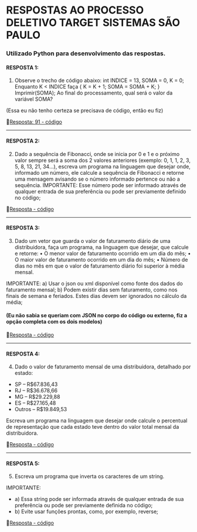 # RESPOSTAS AO PROCESSO DELETIVO TARGET SISTEMAS SÃO PAULO

### Utilizado Python para desenvolvimento das respostas.

#### RESPOSTA 1: 
1) Observe o trecho de código abaixo:
int INDICE = 13, SOMA = 0, K = 0;
Enquanto K < INDICE faça { K = K + 1; SOMA = SOMA + K; } Imprimir(SOMA);
Ao final do processamento, qual será o valor da variável SOMA?

(Essa eu não tenho certeza se precisava de código, então eu fiz)

🚩[Resposta: 91 - código](Resposta_1.py)

___
#### RESPOSTA 2: 
2) Dado a sequência de Fibonacci, onde se inicia por 0 e 1 e o próximo valor sempre
   será a soma dos 2 valores anteriores (exemplo: 0, 1, 1, 2, 3, 5, 8, 13, 21, 34...),
   escreva um programa na linguagem que desejar onde, informado um número, ele calcule
   a sequência de Fibonacci e retorne uma mensagem avisando se o número informado
   pertence ou não a sequência.
IMPORTANTE: Esse número pode ser informado através de qualquer entrada de sua preferência ou pode ser previamente definido no código;

🚩[Resposta - código](Resposta_2.py)

___
#### RESPOSTA 3:
3) Dado um vetor que guarda o valor de faturamento diário de uma distribuidora, faça um programa, na linguagem que desejar, que calcule e retorne:
• O menor valor de faturamento ocorrido em um dia do mês;
• O maior valor de faturamento ocorrido em um dia do mês;
• Número de dias no mês em que o valor de faturamento diário foi superior à média mensal.

IMPORTANTE:
a) Usar o json ou xml disponível como fonte dos dados do faturamento mensal;
b) Podem existir dias sem faturamento, como nos finais de semana e feriados. Estes dias devem ser ignorados no cálculo da média;

#### (Eu não sabia se queriam com JSON no corpo do código ou externo, fiz a opção completa com os dois modelos)

🚩[Resposta - código](Resposta_3.py)

___
#### RESPOSTA 4: 
4) Dado o valor de faturamento mensal de uma distribuidora, detalhado por estado:
* SP – R$67.836,43
* RJ – R$36.678,66
* MG – R$29.229,88
* ES – R$27.165,48
* Outros – R$19.849,53

Escreva um programa na linguagem que desejar onde calcule o percentual de representação que cada estado teve dentro do valor total mensal da distribuidora.  

🚩[Resposta - código](Resposta_4.py)

___
#### RESPOSTA 5: 
5) Escreva um programa que inverta os caracteres de um string.

IMPORTANTE:
* a) Essa string pode ser informada através de qualquer entrada de sua preferência ou pode ser previamente definida no código;
* b) Evite usar funções prontas, como, por exemplo, reverse;

🚩[Resposta - código](Resposta_5.py)
